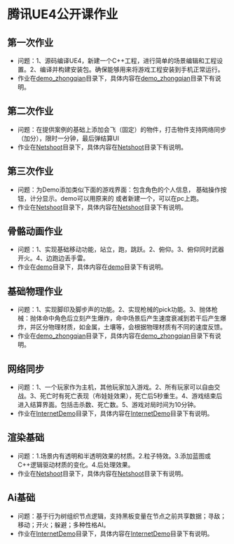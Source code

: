 # 腾讯UE4公开课作业

## 第一次作业
- 问题：1、源码编译UE4，新建一个C++工程，进行简单的场景编辑和工程设置。2、编译并构建安装包。确保能够用来将游戏工程安装到手机正常运行。
- 作业在[demo_zhongqian](demo_zhongqian)目录下，具体内容在[demo_zhongqian](demo_zhongqian)目录下有说明。 

## 第二次作业
- 问题：在提供案例的基础上添加会飞（固定）的物件，打击物件支持网络同步（加分），限时一分钟，最后弹结算UI
- 作业在[Netshoot](Netshoot)目录下，具体内容在[Netshoot](Netshoot)目录下有说明。 

## 第三次作业
- 问题：为Demo添加类似下面的游戏界面：包含角色的个人信息， 基础操作按钮，计分显示。demo可以用原来的 或者新建一个，可以在pc上跑。
- 作业在[Netshoot](Netshoot)目录下，具体内容在[Netshoot](Netshoot)目录下有说明。 

## 骨骼动画作业
- 问题：1、实现基础移动功能，站立，跑，跳跃。2、俯仰。3、俯仰同时武器开火。4、边跑边丢手雷。
- 作业在[demo](demo)目录下，具体内容在[demo](demo)目录下有说明。 

## 基础物理作业
- 问题：1、实现脚印及脚步声的功能。2、实现枪械的pick功能。3、抛体枪械：抛体命中角色后立刻产生爆炸，命中场景后产生速度衰减到若干后产生爆炸，并区分物理材质，如金属，土壤等，会根据物理材质有不同的速度反馈。
- 作业在[demo_zhongqian](demo_zhongqian)目录下，具体内容在[demo_zhongqian](demo_zhongqian)目录下有说明。 

## 网络同步
- 问题：1、一个玩家作为主机，其他玩家加入游戏。2、所有玩家可以自由交战。3、死亡时有死亡表现（布娃娃效果），死亡后5秒重生。4、游戏结束后进入结算界面。包括击杀数、死亡数。5、游戏对局时间为10分钟。
- 作业在[InternetDemo](InternetDemo)目录下，具体内容在[InternetDemo](InternetDemo)目录下有说明。 

## 渲染基础
- 问题：1.场景内有透明和半透明效果的材质。2.粒子特效。3.添加蓝图或C++逻辑驱动材质的变化。4.后处理效果。
- 作业在[Netshoot](Netshoot)目录下，具体内容在[Netshoot](Netshoot)目录下有说明。 

## Ai基础
- 问题：基于行为树组织节点逻辑，支持黑板变量在节点之前共享数据；寻敌；移动；开火；躲避；多种性格AI。
- 作业在[InternetDemo](InternetDemo)目录下，具体内容在[InternetDemo](InternetDemo)目录下有说明。 